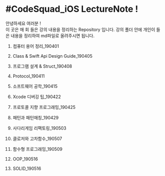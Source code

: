 #CodeSquad_iOS LectureNote !
==========
안녕하세요 여러분 ! <br> 
이 곳은 매 회 들은 강의 내용을 정리하는 Repository 입니다.
강의 폴더 안에 개인이 들은 내용을 정리하여 md파일로 올려주시면 됩니다.

1. 컴퓨터 용어 정리_190401 

2. Class & Swift Api Design Guide_190405 

3. 프로그램 설계 & Struct_190408 

4. Protocol_190411 

5. 소프트웨어 공학_190415 

6. Xcode 디버깅 팁_190422

7. 프로토콜 지향 프로그래밍_190425

8. 패턴과 패턴매칭_190429

9. 사다리게임 리팩토링_190503

10. 클로저와 고차함수_190507

11. 함수형 프로그래밍_190509

12. OOP_190516

13. SOLID_190516


